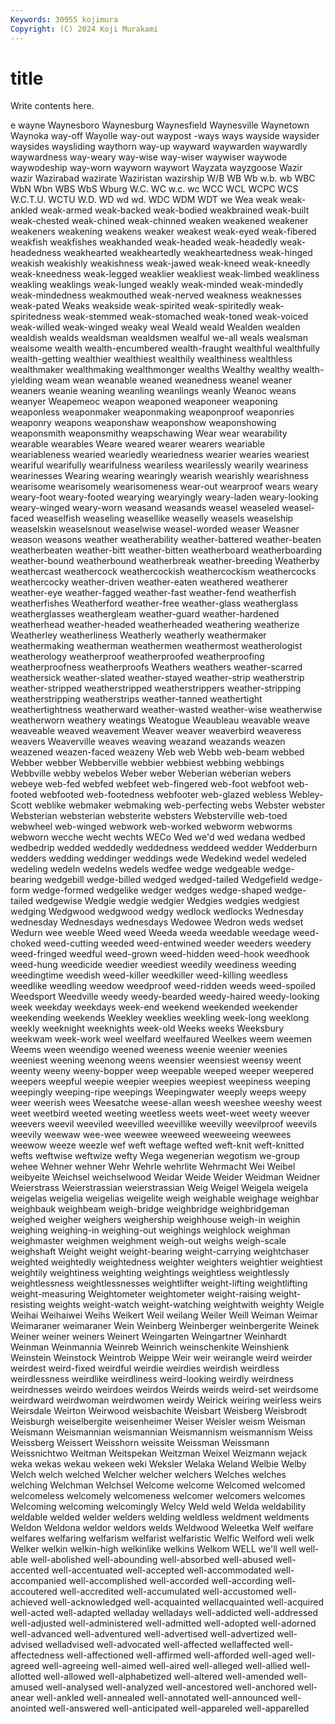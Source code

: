 ```yaml
---
Keywords: 30955 kojimura
Copyright: (C) 2024 Koji Murakami
---
```


# title

Write contents here.



e wayne Waynesboro Waynesburg Waynesfield Waynesville
Waynetown Waynoka way-off Wayolle way-out waypost -ways ways wayside waysider
waysides waysliding waythorn way-up wayward waywarden waywardly waywardness way-weary way-wise
way-wiser waywiser waywode waywodeship way-worn wayworn waywort Wayzata wayzgoose Wazir
wazir Wazirabad wazirate Waziristan wazirship W/B WB Wb w.b. wb
WBC WbN Wbn WBS WbS Wburg W.C. WC w.c. wc
WCC WCL WCPC WCS W.C.T.U. WCTU W.D. WD wd wd.
WDC WDM WDT we Wea weak weak-ankled weak-armed weak-backed weak-bodied
weakbrained weak-built weak-chested weak-chined weak-chinned weaken weakened weakener weakeners weakening
weakens weaker weakest weak-eyed weak-fibered weakfish weakfishes weakhanded weak-headed weak-headedly
weak-headedness weakhearted weakheartedly weakheartedness weak-hinged weakish weakishly weakishness weak-jawed weak-kneed
weak-kneedly weak-kneedness weak-legged weaklier weakliest weak-limbed weakliness weakling weaklings weak-lunged
weakly weak-minded weak-mindedly weak-mindedness weakmouthed weak-nerved weakness weaknesses weak-pated Weaks
weakside weak-spirited weak-spiritedly weak-spiritedness weak-stemmed weak-stomached weak-toned weak-voiced weak-willed weak-winged
weaky weal Weald weald Wealden wealden wealdish wealds wealdsman wealdsmen
wealful we-all weals wealsman wealsome wealth wealth-encumbered wealth-fraught wealthful wealthfully
wealth-getting wealthier wealthiest wealthily wealthiness wealthless wealthmaker wealthmaking wealthmonger wealths
Wealthy wealthy wealth-yielding weam wean weanable weaned weanedness weanel weaner
weaners weanie weaning weanling weanlings weanly Weanoc weans weanyer Weapemeoc
weapon weaponed weaponeer weaponing weaponless weaponmaker weaponmaking weaponproof weaponries weaponry
weapons weaponshaw weaponshow weaponshowing weaponsmith weaponsmithy weapschawing Wear wear wearability
wearable wearables Weare weared wearer wearers weariable weariableness wearied weariedly
weariedness wearier wearies weariest weariful wearifully wearifulness weariless wearilessly wearily
weariness wearinesses Wearing wearing wearingly wearish wearishly wearishness wearisome wearisomely
wearisomeness wear-out wearproof wears weary weary-foot weary-footed wearying wearyingly weary-laden
weary-looking weary-winged weary-worn weasand weasands weasel weaseled weasel-faced weaselfish weaseling
weasellike weaselly weasels weaselship weaselskin weaselsnout weaselwise weasel-worded weaser Weasner
weason weasons weather weatherability weather-battered weather-beaten weatherbeaten weather-bitt weather-bitten weatherboard
weatherboarding weather-bound weatherbound weatherbreak weather-breeding Weatherby weathercast weathercock weathercockish weathercockism
weathercocks weathercocky weather-driven weather-eaten weathered weatherer weather-eye weather-fagged weather-fast weather-fend
weatherfish weatherfishes Weatherford weather-free weather-glass weatherglass weatherglasses weathergleam weather-guard weather-hardened
weatherhead weather-headed weatherheaded weathering weatherize Weatherley weatherliness Weatherly weatherly weathermaker
weathermaking weatherman weathermen weathermost weatherologist weatherology weatherproof weatherproofed weatherproofing weatherproofness
weatherproofs Weathers weathers weather-scarred weathersick weather-slated weather-stayed weather-strip weatherstrip weather-stripped
weatherstripped weatherstrippers weather-stripping weatherstripping weatherstrips weather-tanned weathertight weathertightness weatherward weather-wasted
weather-wise weatherwise weatherworn weathery weatings Weatogue Weaubleau weavable weave weaveable
weaved weavement Weaver weaver weaverbird weaveress weavers Weaverville weaves weaving
weazand weazands weazen weazened weazen-faced weazeny Web web Webb web-beam
webbed Webber webber Webberville webbier webbiest webbing webbings Webbville webby
webelos Weber weber Weberian weberian webers webeye web-fed webfed webfeet
web-fingered web-foot webfoot web-footed webfooted web-footedness webfooter web-glazed webless Webley-Scott
weblike webmaker webmaking web-perfecting webs Webster webster Websterian websterian websterite
websters Websterville web-toed webwheel web-winged webwork web-worked webworm webworms webworn
wecche wecht wechts WECo Wed we'd wed wedana wedbed wedbedrip
wedded weddedly weddedness weddeed wedder Wedderburn wedders wedding weddinger weddings
wede Wedekind wedel wedeled wedeling wedeln wedelns wedels wedfee wedge
wedgeable wedge-bearing wedgebill wedge-billed wedged wedged-tailed Wedgefield wedge-form wedge-formed wedgelike
wedger wedges wedge-shaped wedge-tailed wedgewise Wedgie wedgie wedgier Wedgies wedgies
wedgiest wedging Wedgwood wedgwood wedgy wedlock wedlocks Wednesday wednesday Wednesdays
wednesdays Wedowee Wedron weds wedset Wedurn wee weeble Weed weed
Weeda weeda weedable weedage weed-choked weed-cutting weeded weed-entwined weeder weeders
weedery weed-fringed weedful weed-grown weed-hidden weed-hook weedhook weed-hung weedicide weedier
weediest weedily weediness weeding weedingtime weedish weed-killer weedkiller weed-killing weedless
weedlike weedling weedow weedproof weed-ridden weeds weed-spoiled Weedsport Weedville weedy
weedy-bearded weedy-haired weedy-looking week weekday weekdays week-end weekend weekended weekender
weekending weekends Weekley weeklies weekling week-long weeklong weekly weeknight weeknights
week-old Weeks weeks Weeksbury weekwam week-work weel weelfard weelfaured Weelkes
weem weemen Weems ween weendigo weened weeness weenie weenier weenies
weeniest weening weenong weens weensier weensiest weensy weent weenty weeny
weeny-bopper weep weepable weeped weeper weepered weepers weepful weepie weepier
weepies weepiest weepiness weeping weepingly weeping-ripe weepings Weepingwater weeply weeps
weepy weer weerish wees Weesatche weese-allan weesh weeshee weeshy weest
weet weetbird weeted weeting weetless weets weet-weet weety weever weevers
weevil weeviled weevilled weevillike weevilly weevilproof weevils weevily weewaw wee-wee
weewee weeweed weeweeing weewees weewow weeze weezle wef weft weftage
wefted weft-knit weft-knitted wefts weftwise weftwize wefty Wega wegenerian wegotism
we-group wehee Wehner wehner Wehr Wehrle wehrlite Wehrmacht Wei Weibel
weibyeite Weichsel weichselwood Weidar Weide Weider Weidman Weidner Weierstrass Weierstrassian
weierstrassian Weig Weigel Weigela weigela weigelas weigelia weigelias weigelite weigh
weighable weighage weighbar weighbauk weighbeam weigh-bridge weighbridge weighbridgeman weighed weigher
weighers weighership weighhouse weigh-in weighin weighing weighing-in weighing-out weighings weighlock
weighman weighmaster weighmen weighment weigh-out weighs weigh-scale weighshaft Weight weight
weight-bearing weight-carrying weightchaser weighted weightedly weightedness weighter weighters weightier weightiest
weightily weightiness weighting weightings weightless weightlessly weightlessness weightlessnesses weightlifter weight-lifting
weightlifting weight-measuring Weightometer weightometer weight-raising weight-resisting weights weight-watch weight-watching weightwith
weighty Weigle Weihai Weihaiwei Weihs Weikert Weil weilang Weiler Weill
Weiman Weimar Weimaraner weimaraner Wein Weinberg Weinberger weinbergerite Weinek Weiner
weiner weiners Weinert Weingarten Weingartner Weinhardt Weinman Weinmannia Weinreb Weinrich
weinschenkite Weinshienk Weinstein Weinstock Weintrob Weippe Weir weir weirangle weird
weirder weirdest weird-fixed weirdful weirdie weirdies weirdish weirdless weirdlessness weirdlike
weirdliness weird-looking weirdly weirdness weirdnesses weirdo weirdoes weirdos Weirds weirds
weird-set weirdsome weirdward weirdwoman weirdwomen weirdy Weirick weiring weirless weirs
Weirsdale Weirton Weirwood weisbachite Weisbart Weisberg Weisbrodt Weisburgh weiselbergite weisenheimer
Weiser Weisler weism Weisman Weismann Weismannian weismannian Weismannism weismannism Weiss
Weissberg Weissert Weisshorn weissite Weissman Weissmann Weissnichtwo Weitman Weitspekan Weitzman
Weixel Weizmann wejack weka wekas wekau wekeen weki Weksler Welaka
Weland Welbie Welby Welch welch welched Welcher welcher welchers Welches
welches welching Welchman Welchsel Welcome welcome Welcomed welcomed welcomeless welcomely
welcomeness welcomer welcomers welcomes Welcoming welcoming welcomingly Welcy Weld weld
Welda weldability weldable welded welder welders welding weldless weldment weldments
Weldon Weldona weldor weldors welds Weldwood Weleetka Welf welfare welfares
welfaring welfarism welfarist welfaristic Welfic Welford weli welk Welker welkin
welkin-high welkinlike welkins Welkom WELL we'll well well-able well-abolished well-abounding
well-absorbed well-abused well-accented well-accentuated well-accepted well-accommodated well-accompanied well-accomplished well-accorded well-according
well-accoutered well-accredited well-accumulated well-accustomed well-achieved well-acknowledged well-acquainted wellacquainted well-acquired well-acted
well-adapted welladay welladays well-addicted well-addressed well-adjusted well-administered well-admitted well-adopted well-adorned
well-advanced well-adventured well-advertised well-advertized well-advised welladvised well-advocated well-affected wellaffected well-affectedness
well-affectioned well-affirmed well-afforded well-aged well-agreed well-agreeing well-aimed well-aired well-alleged well-allied
well-allotted well-allowed well-alphabetized well-altered well-amended well-amused well-analysed well-analyzed well-ancestored well-anchored
well-anear well-ankled well-annealed well-annotated well-announced well-anointed well-answered well-anticipated well-appareled well-apparelled

